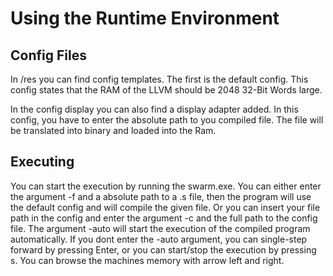# Using the Runtime Environment

## Config Files
In /res you can find config templates. The first is the default config.
This config states that the RAM of the LLVM should be 2048 32-Bit Words large.

In the config display you can also find a display adapter added. In this config,
you have to enter the absolute path to you compiled file. The file will be translated
into binary and loaded into the Ram.

## Executing
You can start the execution by running the swarm.exe. You can either enter the argument
-f and a absolute path to a .s file, then the program will use the default config and will
compile the given file. Or you can insert your file path in the config and enter the argument
-c and the full path to the config file. The argument -auto will start the execution of the
compiled program automatically. If you dont enter the -auto argument, you can single-step forward
by pressing Enter, or you can start/stop the execution by pressing s. You can browse the machines
memory with arrow left and right.